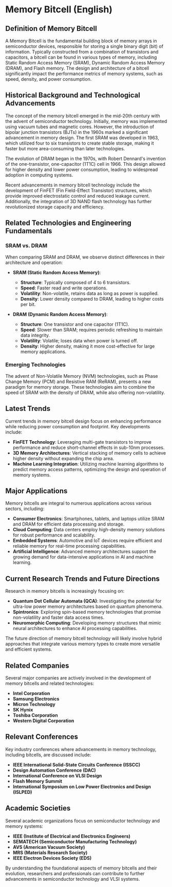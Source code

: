 # Memory Bitcell (English)

## Definition of Memory Bitcell

A Memory Bitcell is the fundamental building block of memory arrays in semiconductor devices, responsible for storing a single binary digit (bit) of information. Typically constructed from a combination of transistors and capacitors, a bitcell can be found in various types of memory, including Static Random Access Memory (SRAM), Dynamic Random Access Memory (DRAM), and Flash memory. The design and architecture of a bitcell significantly impact the performance metrics of memory systems, such as speed, density, and power consumption.

## Historical Background and Technological Advancements

The concept of the memory bitcell emerged in the mid-20th century with the advent of semiconductor technology. Initially, memory was implemented using vacuum tubes and magnetic cores. However, the introduction of bipolar junction transistors (BJTs) in the 1960s marked a significant advancement in memory design. The first SRAM was developed in 1963, which utilized four to six transistors to create stable storage, making it faster but more area-consuming than later technologies.

The evolution of DRAM began in the 1970s, with Robert Dennard's invention of the one-transistor, one-capacitor (1T1C) cell in 1966. This design allowed for higher density and lower power consumption, leading to widespread adoption in computing systems.

Recent advancements in memory bitcell technology include the development of FinFET (Fin Field-Effect Transistor) structures, which provide improved electrostatic control and reduced leakage current. Additionally, the integration of 3D NAND flash technology has further revolutionized storage capacity and efficiency.

## Related Technologies and Engineering Fundamentals

### SRAM vs. DRAM

When comparing SRAM and DRAM, we observe distinct differences in their architecture and operation:

- **SRAM (Static Random Access Memory)**:
  - **Structure**: Typically composed of 4 to 6 transistors.
  - **Speed**: Faster read and write operations.
  - **Volatility**: Non-volatile, retains data as long as power is supplied.
  - **Density**: Lower density compared to DRAM, leading to higher costs per bit.
  
- **DRAM (Dynamic Random Access Memory)**:
  - **Structure**: One transistor and one capacitor (1T1C).
  - **Speed**: Slower than SRAM; requires periodic refreshing to maintain data integrity.
  - **Volatility**: Volatile; loses data when power is turned off.
  - **Density**: Higher density, making it more cost-effective for large memory applications.

### Emerging Technologies

The advent of Non-Volatile Memory (NVM) technologies, such as Phase Change Memory (PCM) and Resistive RAM (ReRAM), presents a new paradigm for memory storage. These technologies aim to combine the speed of SRAM with the density of DRAM, while also offering non-volatility.

## Latest Trends

Current trends in memory bitcell design focus on enhancing performance while reducing power consumption and footprint. Key developments include:

- **FinFET Technology**: Leveraging multi-gate transistors to improve performance and reduce short-channel effects in sub-10nm processes.
- **3D Memory Architectures**: Vertical stacking of memory cells to achieve higher density without expanding the chip area.
- **Machine Learning Integration**: Utilizing machine learning algorithms to predict memory access patterns, optimizing the design and operation of memory systems.

## Major Applications

Memory bitcells are integral to numerous applications across various sectors, including:

- **Consumer Electronics**: Smartphones, tablets, and laptops utilize SRAM and DRAM for efficient data processing and storage.
- **Cloud Computing**: Data centers employ high-density memory solutions for robust performance and scalability.
- **Embedded Systems**: Automotive and IoT devices require efficient and reliable memory for real-time processing capabilities.
- **Artificial Intelligence**: Advanced memory architectures support the growing demand for data-intensive applications in AI and machine learning.

## Current Research Trends and Future Directions

Research in memory bitcells is increasingly focusing on:

- **Quantum Dot Cellular Automata (QCA)**: Investigating the potential for ultra-low power memory architectures based on quantum phenomena.
- **Spintronics**: Exploring spin-based memory technologies that promise non-volatility and faster data access times.
- **Neuromorphic Computing**: Developing memory structures that mimic neural architectures to enhance AI processing capabilities.

The future direction of memory bitcell technology will likely involve hybrid approaches that integrate various memory types to create more versatile and efficient systems.

## Related Companies

Several major companies are actively involved in the development of memory bitcells and related technologies:

- **Intel Corporation**
- **Samsung Electronics**
- **Micron Technology**
- **SK Hynix**
- **Toshiba Corporation**
- **Western Digital Corporation**

## Relevant Conferences

Key industry conferences where advancements in memory technology, including bitcells, are discussed include:

- **IEEE International Solid-State Circuits Conference (ISSCC)**
- **Design Automation Conference (DAC)**
- **International Conference on VLSI Design**
- **Flash Memory Summit**
- **International Symposium on Low Power Electronics and Design (ISLPED)**

## Academic Societies

Several academic organizations focus on semiconductor technology and memory systems:

- **IEEE (Institute of Electrical and Electronics Engineers)**
- **SEMATECH (Semiconductor Manufacturing Technology)**
- **AVS (American Vacuum Society)**
- **MRS (Materials Research Society)**
- **IEEE Electron Devices Society (EDS)**

By understanding the foundational aspects of memory bitcells and their evolution, researchers and professionals can contribute to further advancements in semiconductor technology and VLSI systems.